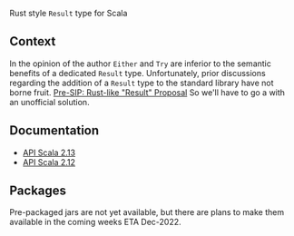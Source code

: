 Rust style `Result` type for Scala

## Context

In the opinion of the author `Either` and `Try` are inferior to the semantic benefits of a dedicated `Result` type.
Unfortunately, prior discussions regarding the addition of a `Result` type to the standard library have not borne fruit. 
[Pre-SIP: Rust-like "Result" Proposal](https://contributors.scala-lang.org/t/pre-sip-proposal-of-introducing-a-rust-like-type-result/3497)
So we'll have to go a with an unofficial solution.

## Documentation

* [API Scala 2.13](./scala-2.13/api/result)
* [API Scala 2.12](./scala-2.12/api/result)

## Packages

Pre-packaged jars are not yet available, but there are plans to make them available in the coming weeks ETA Dec-2022.

